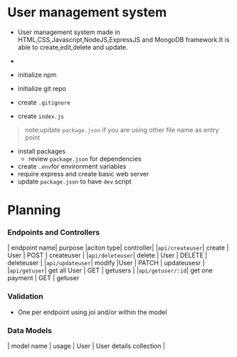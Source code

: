 # User management system


- User management system made in HTML,CSS,Javascript,NodeJS,ExpressJS and MongoDB framework.It is able to create,edit,delete and update.
- 

- initialize npm
- initialize git repo
- create `.gitignore`
- create `index.js`
> note:update `package.json` if you are using other file name as entry point
- install packages
    - review `package.json` for dependencies
- create `.env`for environment variables
- require express and create basic web server
- update `package.json` to have `dev` script

# Planning

### Endpoints and Controllers
 
| endpoint name| purpose |aciton type| controller|
|`api/createuser`| create  |  User | POST | createuser |
|`api/deleteuser`| delete | User | DELETE | deleteuser |
|`api/updateuser`| modify |User | PATCH | updateusesr |
|`api/getuser`| get all User | GET | getusers |
|`api/getuser/:id`| get one payment | GET | getuser 


### Validation

- One per endpoint using joi and/or within the model


### Data Models

| model name | usage
| User | User details collection |


